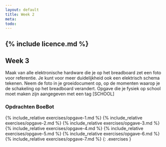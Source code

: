 ```yaml
---
layout: default
title: Week 2
meta: 
todo: 
---
```

{% include licence.md %}
---

## Week 3

Maak van alle elektronische hardware die je op het breadboard zet een foto voor referentie. Je kunt voor meer duidelijkheid ook een elektrisch schema tekenen. Neem de foto in je groeidocument op, op de momenten waarop je de schakeling op het breadboard verandert. Opgave die je fysiek op school moet maken zijn aangegeven met een tag [SCHOOL]



### Opdrachten BoeBot
{% include_relative exercises/opgave-1.md %}
{% include_relative exercises/opgave-2.md %}
{% include_relative exercises/opgave-3.md %}
{% include_relative exercises/opgave-4.md %}
{% include_relative exercises/opgave-5.md %}
{% include_relative exercises/opgave-6.md %}
{% include_relative exercises/opgave-7.md %}
{: .exercises }


